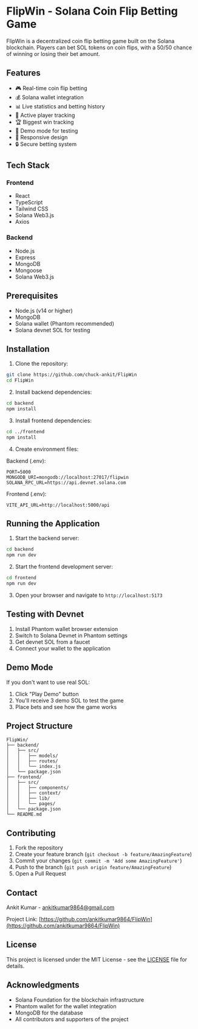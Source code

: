 # FlipWin - Solana Coin Flip Betting Game

FlipWin is a decentralized coin flip betting game built on the Solana blockchain. Players can bet SOL tokens on coin flips, with a 50/50 chance of winning or losing their bet amount.

## Features

- 🎮 Real-time coin flip betting
- 💰 Solana wallet integration
- 📊 Live statistics and betting history
- 👥 Active player tracking
- 🏆 Biggest win tracking
- 🎯 Demo mode for testing
- 📱 Responsive design
- 🔒 Secure betting system

## Tech Stack

### Frontend
- React
- TypeScript
- Tailwind CSS
- Solana Web3.js
- Axios

### Backend
- Node.js
- Express
- MongoDB
- Mongoose
- Solana Web3.js

## Prerequisites

- Node.js (v14 or higher)
- MongoDB
- Solana wallet (Phantom recommended)
- Solana devnet SOL for testing

## Installation

1. Clone the repository:
```bash
git clone https://github.com/chuck-ankit/FlipWin
cd FlipWin
```

2. Install backend dependencies:
```bash
cd backend
npm install
```

3. Install frontend dependencies:
```bash
cd ../frontend
npm install
```

4. Create environment files:

Backend (.env):
```env
PORT=5000
MONGODB_URI=mongodb://localhost:27017/flipwin
SOLANA_RPC_URL=https://api.devnet.solana.com
```

Frontend (.env):
```env
VITE_API_URL=http://localhost:5000/api
```

## Running the Application

1. Start the backend server:
```bash
cd backend
npm run dev
```

2. Start the frontend development server:
```bash
cd frontend
npm run dev
```

3. Open your browser and navigate to `http://localhost:5173`

## Testing with Devnet

1. Install Phantom wallet browser extension
2. Switch to Solana Devnet in Phantom settings
3. Get devnet SOL from a faucet
4. Connect your wallet to the application

## Demo Mode

If you don't want to use real SOL:
1. Click "Play Demo" button
2. You'll receive 3 demo SOL to test the game
3. Place bets and see how the game works

## Project Structure

```
FlipWin/
├── backend/
│   ├── src/
│   │   ├── models/
│   │   ├── routes/
│   │   └── index.js
│   └── package.json
├── frontend/
│   ├── src/
│   │   ├── components/
│   │   ├── context/
│   │   ├── lib/
│   │   └── pages/
│   └── package.json
└── README.md
```

## Contributing

1. Fork the repository
2. Create your feature branch (`git checkout -b feature/AmazingFeature`)
3. Commit your changes (`git commit -m 'Add some AmazingFeature'`)
4. Push to the branch (`git push origin feature/AmazingFeature`)
5. Open a Pull Request

## Contact

Ankit Kumar - [ankitkumar9864@gmail.com](mailto:ankitkumar9864@gmail.com)

Project Link: [https://github.com/ankitkumar9864/FlipWin](https://github.com/ankitkumar9864/FlipWin)

## License

This project is licensed under the MIT License - see the [LICENSE](LICENSE) file for details.

## Acknowledgments

- Solana Foundation for the blockchain infrastructure
- Phantom wallet for the wallet integration
- MongoDB for the database
- All contributors and supporters of the project 
